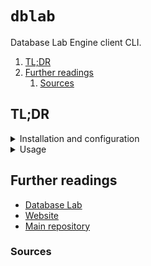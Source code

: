 # `dblab`

Database Lab Engine client CLI.

1. [TL;DR](#tldr)
1. [Further readings](#further-readings)
   1. [Sources](#sources)

## TL;DR

<details>
  <summary>Installation and configuration</summary>

```sh
# Initialize CLI configuration.
# Assumes that 'localhost:2345' forwards to the Database Lab Engine machine's at port 2345'.
dblab init --environment-id 'tutorial' --url 'http://localhost:2345' --token 'secret_token' --insecure
```

</details>

<details>
  <summary>Usage</summary>

```sh
# Fetch the status of the Engine's instance.
dblab instance status

# Create clones.
dblab clone create --username 'dblab_user_1' --password 'secret_password' --id 'my_first_clone'
```

</details>

<!-- Uncomment if used
<details>
  <summary>Real world use cases</summary>

```sh
```

</details>
-->

## Further readings

- [Database Lab]
- [Website]
- [Main repository]

### Sources

<!--
  Reference
  ═╬═Time══
  -->

<!-- In-article sections -->
<!-- Knowledge base -->
[database lab]: database%20lab.md

<!-- Files -->
<!-- Upstream -->
[main repository]: https://github.com/project/
[website]: https://website/

<!-- Others -->

